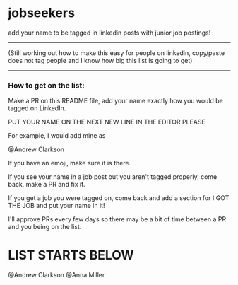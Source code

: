 # jobseekers

add your name to be tagged in linkedin posts with junior job postings!

*****************
(Still working out how to make this easy for people on linkedin, copy/paste does not tag people and I know how big this list is going to get)
*****************

### How to get on the list:

Make a PR on this README file, add your name exactly how you would be tagged on LinkedIn.

PUT YOUR NAME ON THE NEXT NEW LINE IN THE EDITOR PLEASE

For example, I would add mine as 

@Andrew Clarkson

If you have an emoji, make sure it is there.

If you see your name in a job post but you aren't tagged properly, come back, make a PR and fix it.

If you get a job you were tagged on, come back and add a section for I GOT THE JOB and put your name in it!

I'll approve PRs every few days so there may be a bit of time between a PR and you being on the list.

LIST STARTS BELOW
=================

@Andrew Clarkson
@Anna Miller
